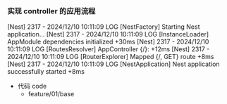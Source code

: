 ### 实现 controller 的应用流程

[Nest] 2317 - 2024/12/10 10:11:09 LOG [NestFactory] Starting Nest application...
[Nest] 2317 - 2024/12/10 10:11:09 LOG [InstanceLoader] AppModule dependencies initialized +30ms
[Nest] 2317 - 2024/12/10 10:11:09 LOG [RoutesResolver] AppController {/}: +12ms
[Nest] 2317 - 2024/12/10 10:11:09 LOG [RouterExplorer] Mapped {/, GET} route +8ms
[Nest] 2317 - 2024/12/10 10:11:09 LOG [NestApplication] Nest application successfully started +8ms

- 代码 code
  - feature/01/base
